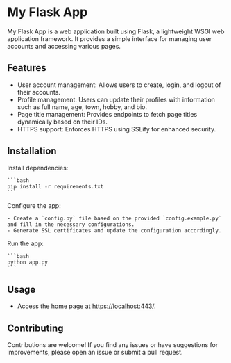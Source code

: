 # My Flask App

My Flask App is a web application built using Flask, a lightweight WSGI web application framework. It provides a simple interface for managing user accounts and accessing various pages.

## Features

- User account management: Allows users to create, login, and logout of their accounts.
- Profile management: Users can update their profiles with information such as full name, age, town, hobby, and bio.
- Page title management: Provides endpoints to fetch page titles dynamically based on their IDs.
- HTTPS support: Enforces HTTPS using SSLify for enhanced security.

## Installation

Install dependencies:

    ```bash
    pip install -r requirements.txt
    ```

Configure the app:

    - Create a `config.py` file based on the provided `config.example.py` and fill in the necessary configurations.
    - Generate SSL certificates and update the configuration accordingly.

Run the app:

    ```bash
    python app.py
    ```

## Usage

- Access the home page at [https://localhost:443/](https://localhost:443/).


## Contributing

Contributions are welcome! If you find any issues or have suggestions for improvements, please open an issue or submit a pull request.


